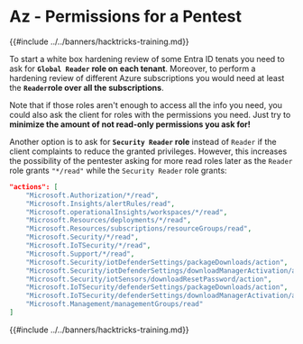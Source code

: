 # Az - Permissions for a Pentest

{{#include ../../banners/hacktricks-training.md}}

To start a white box hardening review of some Entra ID tenats you need to ask for **`Global Reader` role on each tenant**. Moreover, to perform a hardening review of different Azure subscriptions you would need at least the **`Reader`role over all the subscriptions**.

Note that if those roles aren't enough to access all the info you need, you could also ask the client for roles with the permissions you need. Just try to **minimize the amount of not read-only permissions you ask for!**

Another option is to ask for **`Security Reader` role** instead of `Reader` if the client complaints to reduce the granted privileges. However, this increases the possibility of the pentester asking for more read roles later as the `Reader` role grants `"*/read"` while the `Security Reader` role grants:

```json
"actions": [
    "Microsoft.Authorization/*/read",
    "Microsoft.Insights/alertRules/read",
    "Microsoft.operationalInsights/workspaces/*/read",
    "Microsoft.Resources/deployments/*/read",
    "Microsoft.Resources/subscriptions/resourceGroups/read",
    "Microsoft.Security/*/read",
    "Microsoft.IoTSecurity/*/read",
    "Microsoft.Support/*/read",
    "Microsoft.Security/iotDefenderSettings/packageDownloads/action",
    "Microsoft.Security/iotDefenderSettings/downloadManagerActivation/action",
    "Microsoft.Security/iotSensors/downloadResetPassword/action",
    "Microsoft.IoTSecurity/defenderSettings/packageDownloads/action",
    "Microsoft.IoTSecurity/defenderSettings/downloadManagerActivation/action",
    "Microsoft.Management/managementGroups/read"
]
```

{{#include ../../banners/hacktricks-training.md}}

